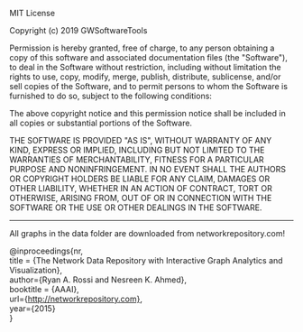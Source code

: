 MIT License

Copyright (c) 2019 GWSoftwareTools

Permission is hereby granted, free of charge, to any person obtaining a copy
of this software and associated documentation files (the "Software"), to deal
in the Software without restriction, including without limitation the rights
to use, copy, modify, merge, publish, distribute, sublicense, and/or sell
copies of the Software, and to permit persons to whom the Software is
furnished to do so, subject to the following conditions:

The above copyright notice and this permission notice shall be included in all
copies or substantial portions of the Software.

THE SOFTWARE IS PROVIDED "AS IS", WITHOUT WARRANTY OF ANY KIND, EXPRESS OR
IMPLIED, INCLUDING BUT NOT LIMITED TO THE WARRANTIES OF MERCHANTABILITY,
FITNESS FOR A PARTICULAR PURPOSE AND NONINFRINGEMENT. IN NO EVENT SHALL THE
AUTHORS OR COPYRIGHT HOLDERS BE LIABLE FOR ANY CLAIM, DAMAGES OR OTHER
LIABILITY, WHETHER IN AN ACTION OF CONTRACT, TORT OR OTHERWISE, ARISING FROM,
OUT OF OR IN CONNECTION WITH THE SOFTWARE OR THE USE OR OTHER DEALINGS IN THE
SOFTWARE.

---

All graphs in the data folder are downloaded from networkrepository.com!  

@inproceedings{nr,  
      title = {The Network Data Repository with Interactive Graph Analytics and Visualization},  
      author={Ryan A. Rossi and Nesreen K. Ahmed},  
      booktitle = {AAAI},  
      url={http://networkrepository.com},  
      year={2015}  
  } 
